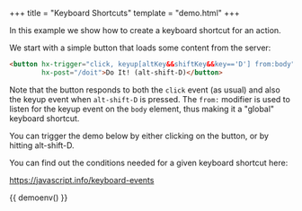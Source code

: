 +++
title = "Keyboard Shortcuts"
template = "demo.html"
+++

In this example we show how to create a keyboard shortcut for an action.

We start with a simple button that loads some content from the server:

```html
<button hx-trigger="click, keyup[altKey&&shiftKey&&key=='D'] from:body"
        hx-post="/doit">Do It! (alt-shift-D)</button>
```

Note that the button responds to both the `click` event (as usual) and also the keyup event when `alt-shift-D` is pressed.
The `from:` modifier is used to listen for the keyup event on the `body` element, thus making it a "global" keyboard
shortcut.

You can trigger the demo below by either clicking on the button, or by hitting alt-shift-D.

You can find out the conditions needed for a given keyboard shortcut here:

https://javascript.info/keyboard-events

{{ demoenv() }}

<script>

    //=========================================================================
    // Fake Server Side Code
    //=========================================================================

    // routes
    init("/init", function(request, params){
        return "<button style='font-size:20pt' hx-trigger='click, keyup[altKey&&shiftKey&&key==\"D\"] from:body'" +
                      " hx-post='/doit'>Do It! (alt-shift-D) </button>";
    });
    
    onPost("/doit", function (request, params) {
        return "Did it!";
    });

</script>
